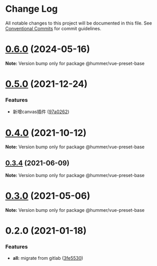 # Change Log

All notable changes to this project will be documented in this file.
See [Conventional Commits](https://conventionalcommits.org) for commit guidelines.

# [0.6.0](https://github.com/OrangeLab/tenon-plugins/compare/v0.5.0...v0.6.0) (2024-05-16)

**Note:** Version bump only for package @hummer/vue-preset-base





# [0.5.0](https://github.com.cnpmjs.org/OrangeLab/tenon-plugins/compare/v0.4.0...v0.5.0) (2021-12-24)


### Features

* 新增canvas插件 ([97a0262](https://github.com.cnpmjs.org/OrangeLab/tenon-plugins/commit/97a0262f0f92934640b71d20d6e043c22cf7ea2e))





# [0.4.0](https://github.com.cnpmjs.org/OrangeLab/tenon-plugins/compare/v0.3.4...v0.4.0) (2021-10-12)

**Note:** Version bump only for package @hummer/vue-preset-base





## [0.3.4](https://github.com/hummer-home/tenon-plugins/compare/v0.3.3...v0.3.4) (2021-06-09)

**Note:** Version bump only for package @hummer/vue-preset-base





# [0.3.0](https://github.com/hummer-home/tenon-plugins/compare/v0.2.2...v0.3.0) (2021-05-06)

**Note:** Version bump only for package @hummer/vue-preset-base





# 0.2.0 (2021-01-18)


### Features

* **all:** migrate from gitlab ([3fe5530](https://github.com/hummer-home/tenon-plugins/commit/3fe553001269c067d95034ffbe7de2be8ea178f3))

